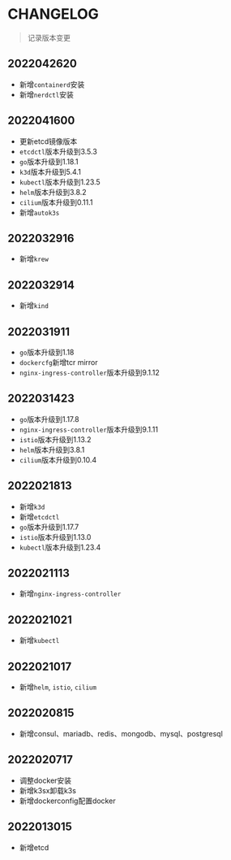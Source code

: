 # CHANGELOG

> 记录版本变更

## 2022042620

- 新增`containerd`安装
- 新增`nerdctl`安装

## 2022041600

- 更新etcd镜像版本
- `etcdctl`版本升级到3.5.3
- `go`版本升级到1.18.1
- `k3d`版本升级到5.4.1
- `kubectl`版本升级到1.23.5
- `helm`版本升级到3.8.2
- `cilium`版本升级到0.11.1
- 新增`autok3s`

## 2022032916

- 新增`krew`

## 2022032914

- 新增`kind`

## 2022031911

- `go`版本升级到1.18
- `dockercfg`新增tcr mirror
- `nginx-ingress-controller`版本升级到9.1.12

## 2022031423

- `go`版本升级到1.17.8
- `nginx-ingress-controller`版本升级到9.1.11
- `istio`版本升级到1.13.2
- `helm`版本升级到3.8.1
- `cilium`版本升级到0.10.4

## 2022021813

- 新增`k3d`
- 新增`etcdctl`
- `go`版本升级到1.17.7
- `istio`版本升级到1.13.0
- `kubectl`版本升级到1.23.4

## 2022021113

- 新增`nginx-ingress-controller`

## 2022021021

- 新增`kubectl`

## 2022021017

- 新增`helm`, `istio`, `cilium`

## 2022020815

- 新增consul、mariadb、redis、mongodb、mysql、postgresql

## 2022020717

- 调整docker安装
- 新增k3sx卸载k3s
- 新增dockerconfig配置docker

## 2022013015

- 新增etcd
